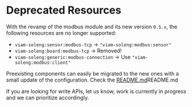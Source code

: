 # Deprecated Resources

With the revamp of the modbus module and its new version `0.5.x`, the following resources are no longer supported:

- `viam-soleng:sensor:modbus-tcp` -> `"viam-soleng:modbus:sensor"`
- `viam-soleng:board:modbus-tcp` -> Removed!
- `viam-soleng:generic:modbus-connection` -> Use `"viam-soleng:modbus:client"`

Preexisting components can easily be migrated to the new ones with a small update of the configuration. Check the [README.md](./README.md)README.md

If you are looking for write APIs, let us know, work is currently in progress and we can prioritize accordingly.
